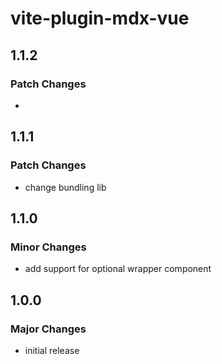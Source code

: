 # vite-plugin-mdx-vue

## 1.1.2

### Patch Changes

-

## 1.1.1

### Patch Changes

- change bundling lib

## 1.1.0

### Minor Changes

- add support for optional wrapper component

## 1.0.0

### Major Changes

- initial release

